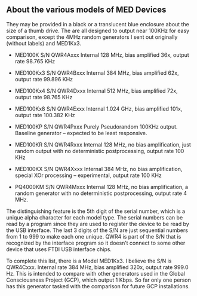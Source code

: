 ## About the various models of MED Devices

They may be provided in a black or a translucent blue enclosure about the size of a thumb drive. The are all designed to output near 100KHz for easy comparison, except the 4MHz random generators I sent out originally (without labels) and MED1Kx3.

* MED100K S/N QWR4Axxx Internal 128 MHz, bias amplified 36x, output rate 98.765 KHz

* MED100Kx3 S/N QWR4Bxxx Internal 384 MHz, bias amplified 62x, output rate 99.896 KHz

* MED100Kx4 S/N QWR4Dxxx Internal 512 MHz, bias amplified 72x, output rate 98.765 KHz

* MED100Kx8 S/N QWR4Exxx Internal 1.024 GHz, bias amplified 101x, output rate 100.382 KHz

* MED100KP S/N QWR4Pxxx Purely Pseudorandom 100KHz output. Baseline generator – expected to be least responsive.

* MED100KR S/N QWR4Rxxx Internal 128 MHz, no bias amplification, just random output with no deterministic postprocessing, output rate 100 KHz

* MED100KX S/N QWR4Xxxx Internal 384 MHz, no bias amplification, special XOr processing – experimental, output rate 100 KHz

* PQ4000KM S/N QWR4Mxxx Internal 128 MHz, no bias amplification, a random generator with no deterministic postprocessing, output rate 4 MHz.

The distinguishing feature is the 5th digit of the serial number, which is a unique alpha character for each model type. The serial numbers can be read by a program since they are used to register the device to be read by the USB interface. The last 3 digits of the S/N are just sequential numbers from 1 to 999 to make each one unique. QWR4 is part of the S/N that is recognized by the interface program so it doesn’t connect to some other device that uses FTDI USB interface chips.

To complete this list, there is a Model MED1Kx3. I believe the S/N is QWR4Cxxx. Internal rate 384 MHz, bias amplified 320x, output rate 999.0 Hz. This is intended to compare with other generators used in the Global Consciousness Project (GCP), which output 1 Kbps. So far only one person has this generator tasked with the comparison for future GCP installations.